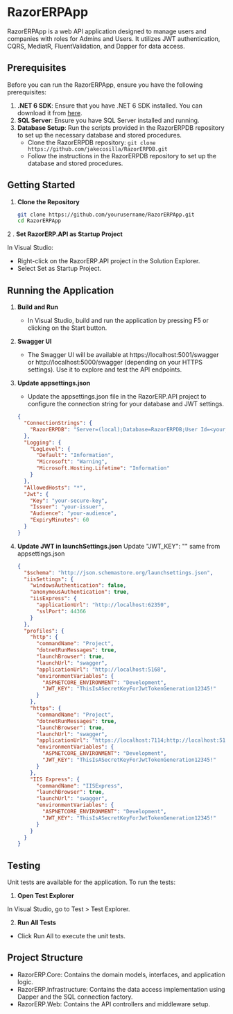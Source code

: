 # RazorERPApp

RazorERPApp is a web API application designed to manage users and companies with roles for Admins and Users. It utilizes JWT authentication, CQRS, MediatR, FluentValidation, and Dapper for data access.

## Prerequisites

Before you can run the RazorERPApp, ensure you have the following prerequisites:

1. **.NET 6 SDK**: Ensure that you have .NET 6 SDK installed. You can download it from [here](https://dotnet.microsoft.com/download/dotnet/6.0).
2. **SQL Server**: Ensure you have SQL Server installed and running.
3. **Database Setup**: Run the scripts provided in the RazorERPDB repository to set up the necessary database and stored procedures.
   - Clone the RazorERPDB repository: `git clone https://github.com/jakecosilla/RazorERPDB.git`
   - Follow the instructions in the RazorERPDB repository to set up the database and stored procedures.

## Getting Started

1. **Clone the Repository**

   ```bash
   git clone https://github.com/yourusername/RazorERPApp.git
   cd RazorERPApp

2 . **Set RazorERP.API as Startup Project**
  
  In Visual Studio:
   - Right-click on the RazorERP.API project in the Solution Explorer.
   - Select Set as Startup Project.

## Running the Application

1. **Build and Run**
     - In Visual Studio, build and run the application by pressing F5 or clicking on the Start button.
2. **Swagger UI**
     - The Swagger UI will be available at https://localhost:5001/swagger or http://localhost:5000/swagger (depending on your HTTPS settings). Use it to explore and test the API endpoints.
3. **Update appsettings.json**
     - Update the appsettings.json file in the RazorERP.API project to configure the connection string for your database and JWT settings.

    ```json
    {
      "ConnectionStrings": {
        "RazorERPDB": "Server=(local);Database=RazorERPDB;User Id=<your_db_userid>;Password=<your_db_password>;TrustServerCertificate=True;"
      },
      "Logging": {
        "LogLevel": {
          "Default": "Information",
          "Microsoft": "Warning",
          "Microsoft.Hosting.Lifetime": "Information"
        }
      },
      "AllowedHosts": "*",
      "Jwt": {
        "Key": "your-secure-key",
        "Issuer": "your-issuer",
        "Audience": "your-audience",
        "ExpiryMinutes": 60
      }
    }
    ```
4. **Update JWT in launchSettings.json**
   Update  "JWT_KEY": "<your-secure-key>" same from  appsettings.json
      ```json
      {
        "$schema": "http://json.schemastore.org/launchsettings.json",
        "iisSettings": {
          "windowsAuthentication": false,
          "anonymousAuthentication": true,
          "iisExpress": {
            "applicationUrl": "http://localhost:62350",
            "sslPort": 44366
          }
        },
        "profiles": {
          "http": {
            "commandName": "Project",
            "dotnetRunMessages": true,
            "launchBrowser": true,
            "launchUrl": "swagger",
            "applicationUrl": "http://localhost:5168",
            "environmentVariables": {
              "ASPNETCORE_ENVIRONMENT": "Development",
              "JWT_KEY": "ThisIsASecretKeyForJwtTokenGeneration12345!"
            }
          },
          "https": {
            "commandName": "Project",
            "dotnetRunMessages": true,
            "launchBrowser": true,
            "launchUrl": "swagger",
            "applicationUrl": "https://localhost:7114;http://localhost:5168",
            "environmentVariables": {
              "ASPNETCORE_ENVIRONMENT": "Development",
              "JWT_KEY": "ThisIsASecretKeyForJwtTokenGeneration12345!"
            }
          },
          "IIS Express": {
            "commandName": "IISExpress",
            "launchBrowser": true,
            "launchUrl": "swagger",
            "environmentVariables": {
              "ASPNETCORE_ENVIRONMENT": "Development",
              "JWT_KEY": "ThisIsASecretKeyForJwtTokenGeneration12345!"
            }
          }
        }
      }
      ```

## Testing
  Unit tests are available for the application. To run the tests:

1. **Open Test Explorer**

  In Visual Studio, go to Test > Test Explorer.

2. **Run All Tests**

  - Click Run All to execute the unit tests.

## Project Structure
- RazorERP.Core: Contains the domain models, interfaces, and application logic.
- RazorERP.Infrastructure: Contains the data access implementation using Dapper and the SQL connection factory.
- RazorERP.Web: Contains the API controllers and middleware setup.
